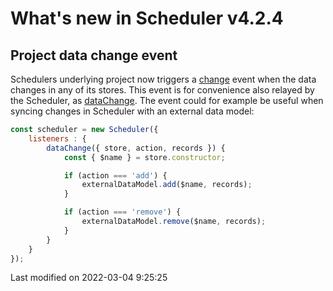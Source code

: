 # What's new in Scheduler v4.2.4

## Project data change event

Schedulers underlying project now triggers a [change](#Scheduler/model/ProjectModel#event-change) event when the data
changes in any of its stores. This event is for convenience also relayed by the Scheduler, as
[dataChange](#Scheduler/view/Scheduler#event-dataChange). The event could for example be useful when syncing changes in
Scheduler with an external data model:

```javascript
const scheduler = new Scheduler({
    listeners : {
        dataChange({ store, action, records }) {
            const { $name } = store.constructor;

            if (action === 'add') {
                externalDataModel.add($name, records);
            }

            if (action === 'remove') {
                externalDataModel.remove($name, records);
            }
        }
    }
});
```


<p class="last-modified">Last modified on 2022-03-04 9:25:25</p>